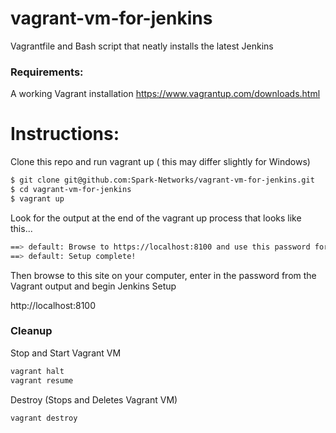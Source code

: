 # vagrant-vm-for-jenkins
Vagrantfile and Bash script that neatly installs the latest Jenkins

### Requirements: 

A working Vagrant installation https://www.vagrantup.com/downloads.html

# Instructions:

Clone this repo and run vagrant up ( this may differ slightly for Windows)

```sh
$ git clone git@github.com:Spark-Networks/vagrant-vm-for-jenkins.git
$ cd vagrant-vm-for-jenkins
$ vagrant up
```

Look for the output at the end of the vagrant up process that looks like this...

```sh
==> default: Browse to https://localhost:8100 and use this password for initial setup: a508f6a03b8c48e6ae1157fe7633bcb3
==> default: Setup complete!
```

Then browse to this site on your computer, enter in the password from the Vagrant output and begin Jenkins Setup

http://localhost:8100


### Cleanup
Stop and Start Vagrant VM

```sh
vagrant halt
vagrant resume
```

Destroy (Stops and Deletes Vagrant VM)

```sh
vagrant destroy
```


